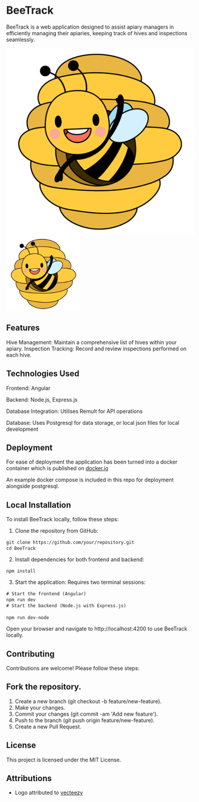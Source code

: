 # BeeTrack
BeeTrack is a web application designed to assist apiary managers in efficiently managing their apiaries, keeping track of hives and inspections seamlessly.

![BeeLogo!](./src/assets/logo.png)
<img src="./src/assets/logo.png" width="200" height="200">

## Features
Hive Management: Maintain a comprehensive list of hives within your apiary.
Inspection Tracking: Record and review inspections performed on each hive.


## Technologies Used
Frontend: Angular

Backend: Node.js, Express.js

Database Integration: Utilises Remult for API operations

Database: Uses Postgresql for data storage, or local json files for local development

## Deployment
For ease of deployment the application has been turned into a docker container which is published on [docker.io](https://hub.docker.com/r/mthomas564/beetrack)

An example docker compose is included in this repo for deployment alongside postgresql.

## Local Installation
To install BeeTrack locally, follow these steps:

1. Clone the repository from GitHub:

```
git clone https://github.com/your/repository.git
cd BeeTrack
```

2. Install dependencies for both frontend and backend:
```
npm install
```
3. Start the application:
Requires two terminal sessions:
```
# Start the frontend (Angular)
npm run dev
# Start the backend (Node.js with Express.js)

npm run dev-node
```
Open your browser and navigate to http://localhost:4200 to use BeeTrack locally.

## Contributing
Contributions are welcome! Please follow these steps:

## Fork the repository.
1. Create a new branch (git checkout -b feature/new-feature).
2. Make your changes.
3. Commit your changes (git commit -am 'Add new feature').
4. Push to the branch (git push origin feature/new-feature).
5. Create a new Pull Request.

## License
This project is licensed under the MIT License.

## Attributions
- Logo attributed to [vecteezy](https://www.vecteezy.com/free-png/bee)
